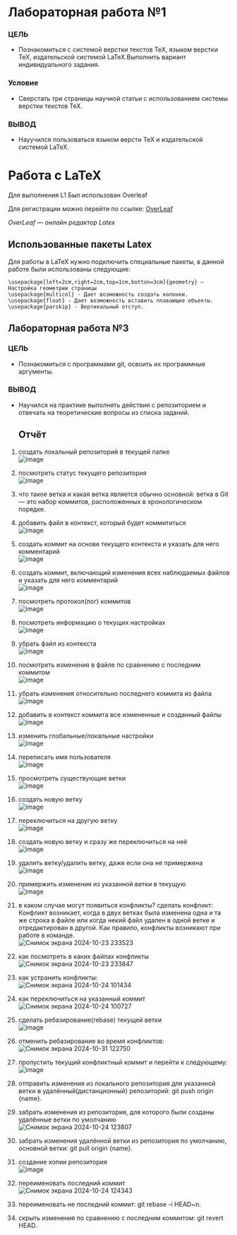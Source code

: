 # Лабораторная работа №1
### ЦЕЛЬ
- Познакомиться с системой верстки текстов TeX, языком верстки TeX, издательской системой LaTeX.Выполнить вариант индивидуального задания.
### Условие
- Сверстать три страницы научной статьи с использованием системы верстки текстов TeX.
### ВЫВОД
- Науучился пользоваться языком версти TeX и издательской системой LaTeX.
# Работа с LaTeX 

Для выполнения L1
Был использован Overleaf

Для регистрации можно перейти по ссылке:
[OverLeaf](https://www.overleaf.com)

*OverLeaf — онлайн редактор Latex* 
## Использованные пакеты Latex

Для работы в LaTeX нужно подключить специальные пакеты, в данной работе были использованы следующие:

```\usepackage{multicol} — Даёт возможность разделить страницу на 2 и более коллонны
\usepackage[left=2cm,right=2cm,top=1cm,botton=3cm]{geometry} — Настройка геометрии страницы
\usepackage{multicol} - Дает возможность создать колонки.
\usepackage{float} - Дает возможность вставить плавающие объекты.
\usepackage{parskip} - Вертикальный отступ.
```
## Лабораторная работа №3
### ЦЕЛЬ
- Познакомиться с программами git, освоить их программные аргументы.
### ВЫВОД
- Научился на практике выполнять действия с репозиторием и отвечать на теоретические вопросы из списка заданий.
  ## Отчёт
1. создать локальный репозиторий в текущей папке <br>![image](https://github.com/user-attachments/assets/0736a6a6-94f7-4a37-84aa-c44ee1de2109)
2. посмотреть статус текущего репозитория <br>![image](https://github.com/user-attachments/assets/47872915-3a5f-4a87-ae0f-f3615894b71a)


3. что такое ветка и какая ветка является обычно основной: ветка в Git — это набор коммитов, расположенных в хронологическом порядке.
4. добавить файл в контекст, который будет коммититься <br>![image](https://github.com/user-attachments/assets/1792a2e1-dc2d-4d5f-867e-bdcc303a275c)

5. cоздать коммит на основе текущего контекста и указать для него комментарий <br>![image](https://github.com/user-attachments/assets/8c42ced5-daa0-4384-8ef2-db1da4eda569)


6. создать коммит, включающий изменения всех наблюдаемых файлов и указать для него комментарий <br>![image](https://github.com/user-attachments/assets/ebb66a1b-0f92-4add-a17a-ca0b4543b630)


7. посмотреть протокол(лог) коммитов <br>![image](https://github.com/user-attachments/assets/4604fd6c-aea0-44b7-8509-f0e35e56efca)


8. посмотреть информацию о текущих настройках <br>![image](https://github.com/user-attachments/assets/a0f6e89a-3701-4590-9b10-a6aeb5fdb0cb)


9. убрать файл из контекста <br>![image](https://github.com/user-attachments/assets/f8191134-e7c8-4603-be54-60fe1ae4ba81)


10. посмотреть изменения в файле по сравнению с последним коммитом <br>![image](https://github.com/user-attachments/assets/58663d60-682f-4ca8-914a-a50721d4efd8)


11. убрать изменения относительно последнего коммита из файла <br>![image](https://github.com/user-attachments/assets/ac66a984-8cbb-4b4b-8345-22fadca8372b)


12. добавить в контекст коммита все измененные и созданный файлы <br>![image](https://github.com/user-attachments/assets/0a700aeb-7489-4f2e-a5d1-94cbf49bd58e)


13. изменить глобальные/локальные настройки <br>![image](https://github.com/user-attachments/assets/9e81c633-0e7e-4c68-8108-08087e15dc17)



14. переписать имя пользователя <br>![image](https://github.com/user-attachments/assets/9f3a4161-0ec8-4086-8451-1a5682216c23)


15. просмотреть существующие ветки <br>![image](https://github.com/user-attachments/assets/0e2bb376-6372-4a22-82ff-78047b873881)


16. создать новую ветку <br>![image](https://github.com/user-attachments/assets/df58bcb2-3474-49d3-a0b9-9275b050b319)


17. переключиться на другую ветку <br>![image](https://github.com/user-attachments/assets/22b15cc8-f4e4-4d37-ae71-7d1d4b2299c8)


18. создать новую ветку и сразу же переключиться на неё <br>![image](https://github.com/user-attachments/assets/179d4c15-1d93-49ce-839c-43b31b2d61f1)


19. удалить ветку/удалить ветку, даже если она не примержена <br>![image](https://github.com/user-attachments/assets/7413af03-9cf9-4615-a63d-0fb943d331d8)


20. примержить изменения из указанной ветки в текущую <br>![image](https://github.com/user-attachments/assets/4db7af0b-2f4c-4bfe-836f-775bb44da583)

21. в каком случае могут появиться конфликты? сделать конфликт: Конфликт возникает, когда в двух ветках была изменена одна и та же строка в файле или когда некий файл удален в одной ветке и отредактирован в другой. Как правило, конфликты возникают при работе в команде. <br>![Снимок экрана 2024-10-23 233523](https://github.com/user-attachments/assets/8857893a-1b85-4251-9494-2b5acd0aac29)

22. как посмотреть в каких файлах конфликты<br>![Снимок экрана 2024-10-23 233847](https://github.com/user-attachments/assets/d34d8718-c527-4a85-8db8-3d01b03bdd3b)


23. как устранить конфликты: <br>![Снимок экрана 2024-10-24 101434](https://github.com/user-attachments/assets/13f6baaa-9ea5-4889-bf6b-0de5b95b407d)



24. как переключиться на указанный коммит <br>![Снимок экрана 2024-10-24 100727](https://github.com/user-attachments/assets/9c7c2d77-4ab0-4ec3-8b91-7036cf4a8f1a)


25. сделать ребазирование(rebase) текущей ветки <br>![image](https://github.com/user-attachments/assets/019c2c60-6374-4670-ab94-300a6356d186)




26. отменить ребазирование во время конфликтов:<br>![Снимок экрана 2024-10-31 122750](https://github.com/user-attachments/assets/ccb4f4bd-1ba3-4341-8db7-912d724210b8)


27. пропустить текущий конфликтный коммит и перейти к следующему: ![image](https://github.com/user-attachments/assets/7054689b-01f2-4a80-a7e5-f3f3ce1c4d43)

28. отправить изменения из локального репозитория для указанной ветки в удалённый(дистанционный) репозиторий: git push origin {name}.
29. забрать изменения из репозитория, для которого были созданы удалённые ветки по умолчанию <br>![Снимок экрана 2024-10-24 123807](https://github.com/user-attachments/assets/f0c34799-dbc9-46dd-a346-84c09e1c240c)

30. забрать изменения удалённой ветки из репозитория по умолчанию, основной ветки: git pull origin {name}.
31. создание копии репозитория <br>![image](https://github.com/user-attachments/assets/dff82051-fbaa-46ee-a5a8-b1d4c0dc5f59)

32. переименовать последний коммит <br>![Снимок экрана 2024-10-24 124343](https://github.com/user-attachments/assets/efa2da86-6529-4609-b1b6-93fb91d3ff3d)
33. переименовать не последний коммит: git rebase -i HEAD~n.
34. скрыть изменения по сравнению с последним коммитом: git revert HEAD.
